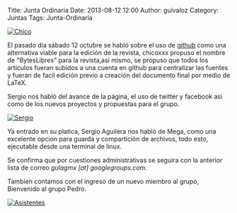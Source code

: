 Title: Junta Ordinaria
Date: 2013-08-12 12:00
Author: guivaloz
Category: Juntas
Tags: Junta-Ordinaria

[![Chico]({attach}2013-08-12-junta-ordinaria/2013-08-12-chicoxxx.JPG)]({attach}2013-08-12-junta-ordinaria/2013-08-12-chicoxxx.JPG)

<!-- break -->

El pasado día sábado 12 octubre se habló sobre el uso de [github](http://github.com) como una alternativa viable para la edición de la revista, chicoxxx propuso el nombre de "BytesLibres" para la revista,asi mismo, se propuso que todos los articulos fueran subidos a una cuenta en github para centralizar las fuentes y fueran de facil edición previo a creación del documento final por medio de LaTeX.

Sergio nos habló del avance de la página, el uso de twitter y facebook asi como de los nuevos proyectos y propuestas para el grupo.

[![Sergio]({attach}2013-08-12-junta-ordinaria/2013-08-12-sergio.JPG)]({attach}2013-08-12-junta-ordinaria/2013-08-12-sergio.JPG)

Ya entrado en su platica, Sergio Aguilera nos habló de Mega, como una excelente opcion para guarda y compartición de archivos, todo esto, ejecutable desde una terminal de linux.

Se confirma que por cuestiones administrativas se seguira con la anterior lista de correo _gulagmx [at] googlegroups.com_.

Tambien contamos con el ingreso de un nuevo miembro al grupo, Bienvenido al grupo Pedro.

[![Asistentes]({attach}2013-08-12-junta-ordinaria/2013-08-12-asistentes.JPG)]({attach}2013-08-12-junta-ordinaria/2013-08-12-asistentes.JPG)


